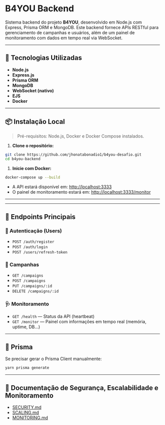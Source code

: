 # B4YOU Backend

Sistema backend do projeto **B4YOU**, desenvolvido em Node.js com Express, Prisma ORM e MongoDB. Este backend fornece APIs RESTful para gerenciamento de campanhas e usuários, além de um painel de monitoramento com dados em tempo real via WebSocket.

---

## 🧱 Tecnologias Utilizadas

- **Node.js**
- **Express.js**
- **Prisma ORM**
- **MongoDB**
- **WebSocket (nativo)**
- **EJS**
- **Docker**

---

## 📦 Instalação Local

> Pré-requisitos: Node.js, Docker e Docker Compose instalados.

1. **Clone o repositório:**

```bash
git clone https://github.com/jhonatabonadio1/b4you-desafio.git
cd b4you-backend
```

1. **Inicie com Docker:**

```bash
docker-compose up --build
```

- A API estará disponível em: [http://localhost:3333](http://localhost:3333)
- O painel de monitoramento estará em: [http://localhost:3333/monitor](http://localhost:3333/monitor)

---
---

## 📡 Endpoints Principais

### 🔐 Autenticação (Users)

- `POST /auth/register`
- `POST /auth/login`
- `POST /users/refresh-token`

### 📢 Campanhas

- `GET /campaigns`
- `POST /campaigns`
- `PUT /campaigns/:id`
- `DELETE /campaigns/:id`

### 🩺 Monitoramento

- `GET /health` — Status da API (heartbeat)
- `GET /monitor` — Painel com informações em tempo real (memória, uptime, DB...)

---

## 🔄 Prisma

Se precisar gerar o Prisma Client manualmente:

```bash
yarn prisma generate
```

---

## 🔐 Documentação de Segurança, Escalabilidade e Monitoramento

- [SECURITY.md](./SECURITY.md)
- [SCALING.md](./SCALING.md)
- [MONITORING.md](./MONITORING.md)

